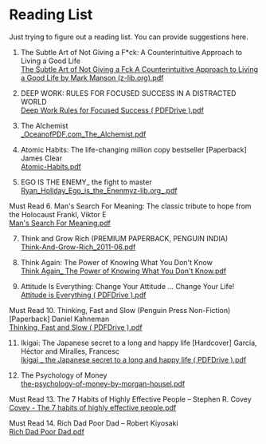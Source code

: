 # Reading List
Just trying to figure out a reading list. You can provide suggestions here.

1. The Subtle Art of Not Giving a F*ck: A Counterintuitive Approach to Living a Good Life <br>
[The Subtle Art of Not Giving a Fck A Counterintuitive Approach to Living a Good Life by Mark Manson (z-lib.org).pdf](https://github.com/mattoorahul/Reading-List/files/10921806/The.Subtle.Art.of.Not.Giving.a.Fck.A.Counterintuitive.Approach.to.Living.a.Good.Life.by.Mark.Manson.z-lib.org.pdf)

2. DEEP WORK: RULES FOR FOCUSED SUCCESS IN A DISTRACTED WORLD <br>
[Deep Work Rules for Focused Success ( PDFDrive ).pdf](https://github.com/mattoorahul/Reading-List/files/10921883/Deep.Work.Rules.for.Focused.Success.PDFDrive.pdf)

3. The Alchemist <br>
[_OceanofPDF.com_The_Alchemist.pdf](https://github.com/mattoorahul/Reading-List/files/10921933/_OceanofPDF.com_The_Alchemist.pdf)

4. Atomic Habits: The life-changing million copy bestseller [Paperback] James Clear <br>
[Atomic-Habits.pdf](https://github.com/mattoorahul/Reading-List/files/10921970/Atomic-Habits.pdf)

5. EGO IS THE ENEMY_ the fight to master <br>
[Ryan_Holiday_Ego_is_the_Enenmyz-lib.org_.pdf](https://github.com/mattoorahul/Reading-List/files/10921982/Ryan_Holiday_Ego_is_the_Enenmyz-lib.org_.pdf)

Must Read 6. Man's Search For Meaning: The classic tribute to hope from the Holocaust Frankl, Viktor E<br>
[Man's Search For Meaning.pdf](https://github.com/mattoorahul/Reading-List/files/10922065/Man.s.Search.For.Meaning.pdf)

7. Think and Grow Rich (PREMIUM PAPERBACK, PENGUIN INDIA) <br>
[Think-And-Grow-Rich_2011-06.pdf](https://github.com/mattoorahul/Reading-List/files/10922080/Think-And-Grow-Rich_2011-06.pdf)

8. Think Again: The Power of Knowing What You Don't Know <br>
[Think Again_ The Power of Knowing What You Don't Know.pdf](https://github.com/mattoorahul/Reading-List/files/10949005/Think.Again_.The.Power.of.Knowing.What.You.Don.t.Know.pdf)

9. Attitude Is Everything: Change Your Attitude ... Change Your Life! <br>
[Attitude is Everything  ( PDFDrive ).pdf](https://github.com/mattoorahul/Reading-List/files/10949008/Attitude.is.Everything.PDFDrive.pdf)

Must Read 10. Thinking, Fast and Slow (Penguin Press Non-Fiction) [Paperback] Daniel Kahneman <br>
[Thinking, Fast and Slow ( PDFDrive ).pdf](https://github.com/mattoorahul/Reading-List/files/10949015/Thinking.Fast.and.Slow.PDFDrive.pdf)

11. Ikigai: The Japanese secret to a long and happy life [Hardcover] García, Héctor and Miralles, Francesc <br>
[Ikigai _ the Japanese secret to a long and happy life ( PDFDrive ).pdf](https://github.com/mattoorahul/Reading-List/files/10922329/Ikigai._.the.Japanese.secret.to.a.long.and.happy.life.PDFDrive.pdf)

12. The Psychology of Money <br>
[the-psychology-of-money-by-morgan-housel.pdf](https://github.com/mattoorahul/Reading-List/files/10922357/the-psychology-of-money-by-morgan-housel.pdf)

Must Read 13. The 7 Habits of Highly Effective People – Stephen R. Covey <br>
[Covey - The 7 habits of highly effective people.pdf](https://github.com/user-attachments/files/19722747/Covey.-.The.7.habits.of.highly.effective.people.pdf)

Must Read 14. Rich Dad Poor Dad – Robert Kiyosaki <br>
[Rich Dad Poor Dad.pdf](https://github.com/user-attachments/files/19722749/Rich.Dad.Poor.Dad.pdf)





